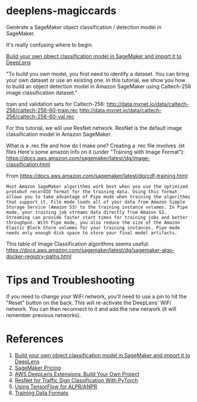 # deeplens-magiccards

Generate a SageMaker object classification / detection model in SageMaker.

It's really confusing where to begin.

[Build your own object classification model in SageMaker and import it to DeepLens](https://aws.amazon.com/blogs/machine-learning/build-your-own-object-classification-model-in-sagemaker-and-import-it-to-deeplens/)

"To build you own model, you first need to identify a dataset. You can bring your own dataset or use an existing one. In this tutorial, we show you how to build an object detection model in Amazon SageMaker using Caltech-256 image classification dataset."

train and validation sets for Caltech-256:
http://data.mxnet.io/data/caltech-256/caltech-256-60-train.rec
http://data.mxnet.io/data/caltech-256/caltech-256-60-val.rec

For this tutorial, we will use ResNet network. ResNet is the default image classification model in Amazon SageMaker.

What is a .rec file and how do I make one?
Creating a .rec file involves .lst files
Here's some amazon info on it (under "Training with Image Format"):
https://docs.aws.amazon.com/sagemaker/latest/dg/image-classification.html

From https://docs.aws.amazon.com/sagemaker/latest/dg/cdf-training.html:
```
Most Amazon SageMaker algorithms work best when you use the optimized protobuf recordIO format for the training data. Using this format allows you to take advantage of Pipe mode when training the algorithms that support it. File mode loads all of your data from Amazon Simple Storage Service (Amazon S3) to the training instance volumes. In Pipe mode, your training job streams data directly from Amazon S3. Streaming can provide faster start times for training jobs and better throughput. With Pipe mode, you also reduce the size of the Amazon Elastic Block Store volumes for your training instances. Pipe mode needs only enough disk space to store your final model artifacts.
```

This table of Image Classification algorithms seems useful:
https://docs.aws.amazon.com/sagemaker/latest/dg/sagemaker-algo-docker-registry-paths.html





# Tips and Troubleshooting

If you need to change your WiFi network, you'll need to use a pin to hit the "Reset" button on the back. This will re-activate the DeepLens' WiFi network. You can then reconnect to it and add the new network (it will remember previous networks).


# References
1) [Build your own object classification model in SageMaker and import it to DeepLens](https://aws.amazon.com/blogs/machine-learning/build-your-own-object-classification-model-in-sagemaker-and-import-it-to-deeplens/)
2) [SageMaker Pricing](https://aws.amazon.com/sagemaker/pricing/)
3) [AWS DeepLens Extensions: Build Your Own Project](https://aws.amazon.com/blogs/machine-learning/aws-deeplens-extensions-build-your-own-project/)
4) [ResNet for Traffic Sign Classification With PyTorch](https://towardsdatascience.com/resnet-for-traffic-sign-classification-with-pytorch-5883a97bbaa3)
5) [Using TensorFlow for ALPR/ANPR](https://matthewearl.github.io/2016/05/06/cnn-anpr/)
6) [Training Data Formats](https://docs.aws.amazon.com/sagemaker/latest/dg/cdf-training.html)
